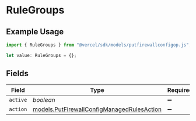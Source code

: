 # RuleGroups

## Example Usage

```typescript
import { RuleGroups } from "@vercel/sdk/models/putfirewallconfigop.js";

let value: RuleGroups = {};
```

## Fields

| Field                                                                                          | Type                                                                                           | Required                                                                                       | Description                                                                                    |
| ---------------------------------------------------------------------------------------------- | ---------------------------------------------------------------------------------------------- | ---------------------------------------------------------------------------------------------- | ---------------------------------------------------------------------------------------------- |
| `active`                                                                                       | *boolean*                                                                                      | :heavy_minus_sign:                                                                             | N/A                                                                                            |
| `action`                                                                                       | [models.PutFirewallConfigManagedRulesAction](../models/putfirewallconfigmanagedrulesaction.md) | :heavy_minus_sign:                                                                             | N/A                                                                                            |
